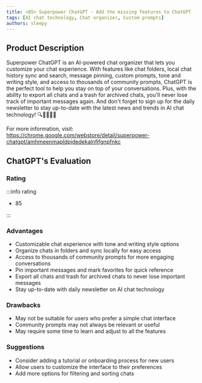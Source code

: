 ```yaml
---
title: <85> Superpower ChatGPT - Add the missing features to ChatGPT
tags: [AI chat technology, Chat organizer, Custom prompts]
authors: sleepy
---
```


## Product Description

Superpower ChatGPT is an AI-powered chat organizer that lets you customize your chat experience. With features like chat folders, local chat history sync and search, message pinning, custom prompts, tone and writing style, and access to thousands of community prompts, ChatGPT is the perfect tool to help you stay on top of your conversations. Plus, with the ability to export all chats and a trash for archived chats, you'll never lose track of important messages again. And don't forget to sign up for the daily newsletter to stay up-to-date with the latest news and trends in AI chat technology! 🔍📝📩📂📌

For more information, visit: https://chrome.google.com/webstore/detail/superpower-chatgpt/amhmeenmapldpjdedekalnfifgnpfnkc

## ChatGPT's Evaluation

### Rating

:::info rating

- 85

:::

### Advantages

- Customizable chat experience with tone and writing style options
- Organize chats in folders and sync locally for easy access
- Access to thousands of community prompts for more engaging conversations
- Pin important messages and mark favorites for quick reference
- Export all chats and trash for archived chats to never lose important messages
- Stay up-to-date with daily newsletter on AI chat technology


### Drawbacks

- May not be suitable for users who prefer a simple chat interface
- Community prompts may not always be relevant or useful
- May require some time to learn and adjust to all the features

### Suggestions

- Consider adding a tutorial or onboarding process for new users
- Allow users to customize the interface to their preferences
- Add more options for filtering and sorting chats